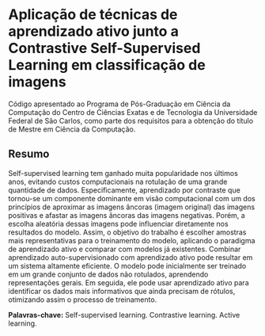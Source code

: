 # Aplicação de técnicas de aprendizado ativo junto a Contrastive Self-Supervised Learning em classificação de imagens

Código apresentado ao Programa de Pós-Graduação em Ciência da Computação do Centro de Ciências Exatas e de Tecnologia da Universidade Federal de São Carlos, como parte dos requisitos para a obtenção do título de Mestre em Ciência da Computação.

## Resumo

Self-supervised learning tem ganhado muita popularidade nos últimos anos, evitando custos computacionais na rotulação de uma grande quantidade de dados. Especificamente, aprendizado por contraste que tornou-se um componente dominante em visão computacional com um dos princípios de aproximar as imagens âncoras (imagem original) das imagens positivas e afastar as imagens âncoras das imagens negativas. Porém, a escolha aleatória dessas imagens pode influenciar diretamente nos resultados do modelo. 
Assim, o objetivo do trabalho é escolher amostras mais representativas para o treinamento do modelo, aplicando o paradigma de aprendizado ativo e comparar com modelos já existentes. 
Combinar aprendizado auto-supervisionado com aprendizado ativo pode resultar em um sistema altamente eficiente. O modelo pode inicialmente ser treinado em um grande conjunto de dados não rotulados, aprendendo representações gerais. Em seguida, ele pode usar aprendizado ativo para identificar os dados mais informativos que ainda precisam de rótulos, otimizando assim o processo de treinamento.

**Palavras-chave:** Self-supervised learning. Contrastive learning. Active learning.